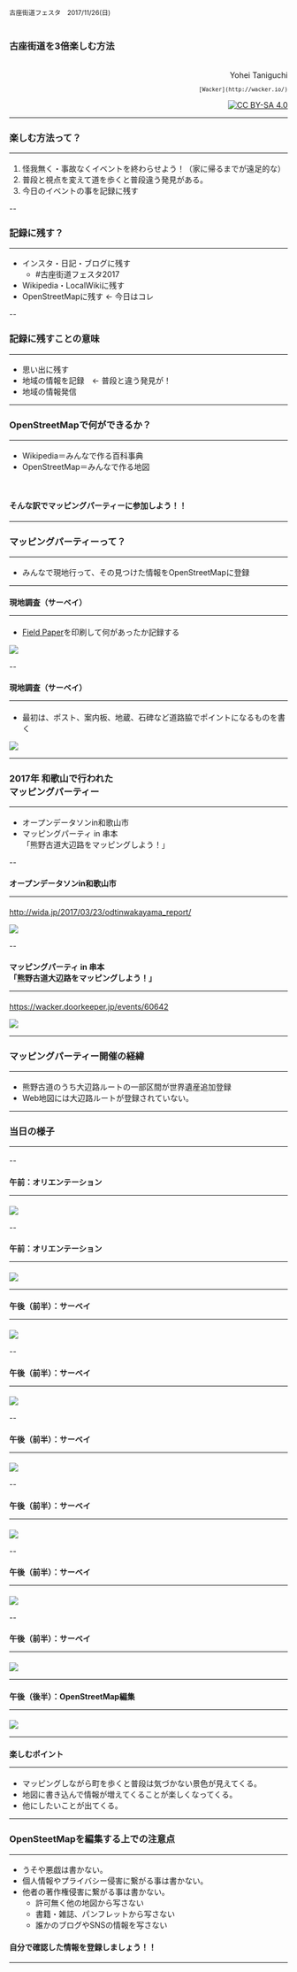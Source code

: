 <div align="left">
  <small>
  古座街道フェスタ　2017/11/26(日) <br>
  </small>
</div>

<br>

### 古座街道を3倍楽しむ方法

<br>

<div align="right"> Yohei Taniguchi </div>

<div align="right">
  <small>

    [Wacker](http://wacker.io/)

  </small>
</div>

<div align="right">

  [![CC BY-SA 4.0](https://i.creativecommons.org/l/by-sa/4.0/88x31.png "CC BY-SA 4.0")](http://creativecommons.org/licenses/by-sa/4.0/)

</div>

---

### 楽しむ方法って？ <hr>

1. 怪我無く・事故なくイベントを終わらせよう！（家に帰るまでが遠足的な）
1. 普段と視点を変えて道を歩くと普段違う発見がある。
1. 今日のイベントの事を記録に残す

--

### 記録に残す？ <hr>

- インスタ・日記・ブログに残す
  - #古座街道フェスタ2017
- Wikipedia・LocalWikiに残す
- OpenStreetMapに残す ← 今日はコレ

--

### 記録に残すことの意味 <hr>

- 思い出に残す
- 地域の情報を記録　← 普段と違う発見が！
- 地域の情報発信

---

### OpenStreetMapで何ができるか？ <hr>

- Wikipedia＝みんなで作る百科事典
- OpenStreetMap＝みんなで作る地図

<br>

#### そんな訳でマッピングパーティーに参加しよう！！

---

### マッピングパーティーって？<hr>

- みんなで現地行って、その見つけた情報をOpenStreetMapに登録

---

#### 現地調査（サーベイ）<hr>

- [Field Paper](http://fieldpapers.org/)を印刷して何があったか記録する

<div>

  ![](img/FieldPaper.png)

</div>

--

#### 現地調査（サーベイ）<hr>

- 最初は、ポスト、案内板、地蔵、石碑など道路脇でポイントになるものを書く

<div>

  ![](img/MapingParty.png)

</div>

---

### 2017年 和歌山で行われた<br>マッピングパーティー<hr>

- オープンデータソンin和歌山市
- マッピングパーティ in 串本<br>「熊野古道大辺路をマッピングしよう！」

--

#### オープンデータソンin和歌山市<hr>

http://wida.jp/2017/03/23/odtinwakayama_report/

<div>

  ![](img/wakayama.png)

</div>

--

#### マッピングパーティ in 串本　<br>「熊野古道大辺路をマッピングしよう！」<hr>

https://wacker.doorkeeper.jp/events/60642

<div>

  ![](img/kushimoto_20170603.png)

</div>

---

### マッピングパーティー開催の経緯<hr>

- 熊野古道のうち大辺路ルートの一部区間が世界遺産追加登録
- Web地図には大辺路ルートが登録されていない。

---

### 当日の様子<hr>

--

#### 午前：オリエンテーション <hr>

<div>

![](img/kushimoto_20170603_am1.JPG)

</div>

--

#### 午前：オリエンテーション <hr>

<div>

![](img/kushimoto_20170603_am2.JPG)

</div>

---

#### 午後（前半）：サーベイ <hr>

<div>

![](img/kushimoto_20170603_pm1-1.JPG)

</div>

--

#### 午後（前半）：サーベイ <hr>

<div>

![](img/kushimoto_20170603_pm1-2.JPG)

</div>

--

#### 午後（前半）：サーベイ <hr>

<div>

![](img/kushimoto_20170603_pm1-3.JPG)

</div>

--

#### 午後（前半）：サーベイ <hr>

<div>

![](img/kushimoto_20170603_pm1-4.JPG)

</div>

--

#### 午後（前半）：サーベイ <hr>

<div>

![](img/kushimoto_20170603_pm1-5.jpg)

</div>

--

#### 午後（前半）：サーベイ <hr>

<div>

![](img/kushimoto_20170603_pm1-6.JPG)

</div>

---

#### 午後（後半）：OpenStreetMap編集 <hr>

<div>

![](img/kushimoto_20170603_pm2-1.JPG)

</div>

---

#### 楽しむポイント<hr>

- マッピングしながら町を歩くと普段は気づかない景色が見えてくる。
- 地図に書き込んで情報が増えてくることが楽しくなってくる。
- 他にしたいことが出てくる。

---



### OpenSteetMapを編集する上での注意点<hr>
- うそや悪戯は書かない。
- 個人情報やプライバシー侵害に繋がる事は書かない。
- 他者の著作権侵害に繋がる事は書かない。
  - 許可無く他の地図から写さない
  - 書籍・雑誌、パンフレットから写さない
  - 誰かのブログやSNSの情報を写さない

#### 自分で確認した情報を登録しましょう！！

---
